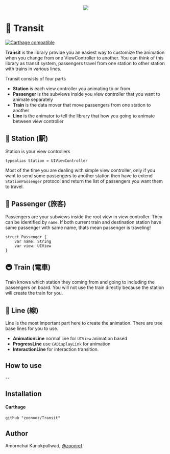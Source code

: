 <p align="center"><img src="https://raw.githubusercontent.com/zoonooz/Transit/master/Transit.jpg"/></p>

# 🚃 Transit
[![Carthage compatible](https://img.shields.io/badge/Carthage-compatible-4BC51D.svg?style=flat)](https://github.com/Carthage/Carthage)


**Transit** is the library provide you an easiest way to customize the animation when you change from one ViewController to another. You can think of this library as transit system, passengers travel from one station to other station with trains in various lines.

Transit consists of four parts
- **Station** is each view controller you animating to or from
- **Passenger** is the subviews inside you view controller that you want to animate separately
- **Train** is the data mover that move passengers from one station to another
- **Line** is the animator to tell the library that how you going to animate between view controller

## 🚉 Station (駅)
Station is your view controllers
```
typealias Station = UIViewController
```
Most of the time you are dealing with simple view controller, only if you want to send some passengers to another station then have to extend `StationPassenger` protocol and return the list of passengers you want them to travel.

## 👫 Passenger (旅客)
Passengers are your subviews inside the root view in view controller. They can be identified by `name`. If both current train and destination station have same passenger with same name, thats mean passenger is traveling!
```
struct Passenger {
    var name: String
    var view: UIView
}
```

## 🚇 Train (電車)
Train knows which station they coming from and going to including the passengers on board. You will not use the train directly because the station will create the train for you.

## 🚦 Line (線)
Line is the most important part here to create the animation. There are tree base lines for you to use.
- **AnimationLine** normal line for `UIView` animation based
- **ProgressLine** use `CADisplayLink` for animation
- **InteractionLine** for interaction transition.

## How to use
--
## Installation
#### Carthage
```
github "zoonooz/Transit"
```
## Author
Amornchai Kanokpullwad, [@zoonref](https://twitter.com/zoonref)
